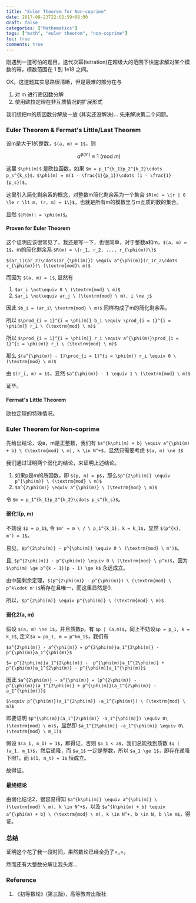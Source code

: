 ```yaml
---
title: "Euler Theorem for Non-coprime"
date: 2017-08-23T22:02:59+08:00
draft: false
categories: ["Mathematics"]
tags: ["math", "euler theorem", "non-coprime"]
toc: true
comments: true
---
```


刚遇到一道可怕的题目，迭代次幂(tetration)在超级大的范围下快速求解对某个模数的幂，模数范围在 1 到 1e18 之间。

OK，这道题其实思路很清晰，但是最难的部分在与

1. 对 m 进行质因数分解
2. 使用欧拉定理在非互质情况的扩展形式

我们想把m的质因数分解放一放 (其实还没解决)... 先来解决第二个问题。

### Euler Theorem & Fermat's Little/Last Theorem

设m是大于1的整数，`$(a, m) = 1$`，则

$$a^{\phi(m)} \equiv 1 \ (\textrm{mod}\ m)$$

这里 `$\phi(m)$` 是欧拉函数，如果 `$m = p_1^{k_1}p_2^{k_2}\cdots p_s^{k_s}$，$\phi(m) = m(1 - \frac{1}{p_1})\cdots (1 - \frac{1}{p_s})$`。

这里引入简化剩余系的概念，对整数m简化剩余系为一个集合 `$R(m) = \{r | 0 \le r \lt m, (r, m) = 1\}$`，也就是所有m的模数里与m互质的数的集合。

显然 `$|R(m)| = \phi(m)$`。

#### Proven for Euler Theorem

这个证明应该很常见了，我还是写一下，也很简单，对于整数a和m，`$(a, m) = 1$`，m的简化剩余系 `$R(m) = \{r_1, r_2, ..., r_{\phi(m)}\}$`

`$(ar_1)(ar_2)\cdots(ar_{\phi(m)}) \equiv a^{\phi(m)}(r_1r_2\cdots r_{\phi(m)})\ (\textrm{mod}\ m)$`

而因为 `$(a, m) = 1$`, 显然有

1. `$ar_i \not\equiv 0 \ (\textrm{mod} \ m)$`
2. `$ar_i \not\equiv ar_j \ (\textrm{mod} \ m), i \ne j$`

因此 `$b_i = (ar_i\ \textrm{mod} \ m)$` 同样构成了m的简化剩余系。

所以 `$\prod_{i = 1}^{i = \phi(m)} b_i \equiv \prod_{i = 1}^{i = \phi(m)} r_i \ (\textrm{mod} \ m)$`

所以 `$\prod_{i = 1}^{i = \phi(m)} r_i \equiv a^{\phi(m)}\prod_{i = 1}^{i = \phi(m)} r_i \ (\textrm{mod} \ m)$`

那么 `$(a^{\phi(m)} - 1)\prod_{i = 1}^{i = \phi(m)} r_i \equiv 0 \ (\textrm{mod} \ m)$`

由 `$(r_i, m) = 1$`，显然 `$a^{\phi(m)} - 1 \equiv 1 \ (\textrm{mod} \ m)$`

证毕。

#### Fermat's Little Theorem

欧拉定理的特殊情况。


### Euler Theorem for Non-coprime

先给出结论，设a，m是正整数，我们有 `$a^{k\phi(m) + b} \equiv a^{\phi(m) + b} \ (\textrm{mod} \ m), k \in N^+$`，显然只需要考虑 `$(a, m) \ne 1$`

我们通过证明两个弱化的结论，来证明上述结论。

1. 如果p是m的质因数，即 `$(p, m) = p$`，那么`$p^{2\phi(m)} \equiv p^{\phi(m)} \ (\textrm{mod} \ m)$`
2. `$a^{2\phi(m)} \equiv a^{\phi(m)} \ (\textrm{mod} \ m)$`

令 `$m = p_1^{k_1}p_2^{k_2}\cdots p_s^{k_s}$`。

#### 弱化1(p, m)

不妨设 `$p = p_1$`, 令 `$m' = m \ / \ p_1^{k_1}, k = k_1$`，显然 `$(p^{k}, m') = 1$`。

易见，`$p^{2\phi(m)} - p^{\phi(m)} \equiv 0 \ (\textrm{mod} \ m')$`。

且, `$p^{2\phi(m)} - p^{\phi(m)} \equiv 0 \ (\textrm{mod} \ p^k)$`，因为 `$\phi(m) \ge p^{k - 1}(p - 1) \ge k$` 永远成立。

由中国剩余定理，`$(p^{2\phi(m)} - p^{\phi(m)}) \ (\textrm{mod} \ p^k\cdot m')$`解存在且唯一，而这里显然是0.

所以，`$p^{2\phi(m)} \equiv p^{\phi(m)} \ (\textrm{mod} \ m)$`

#### 弱化2(a, m)

假设 `$(a, m) \ne 1$`，并且质数p，有 `$p | (a,m)$`，同上不妨设`$p = p_1, k = k_1$`, 定义`$a = pa_1, m = p^km_1$`，我们有

`$a^{2\phi(m)} - a^{\phi(m)} = p^{2\phi(m)}a_1^{2\phi(m)} - p^{\phi(m)}a_1^{\phi(m)}$`

`$= p^{2\phi(m)}a_1^{2\phi(m)} -  p^{\phi(m)}a_1^{2\phi(m)} + p^{\phi(m)}a_1^{2\phi(m)} - p^{\phi(m)}a_1^{\phi(m)}$`

因此 `$a^{2\phi(m)} - a^{\phi(m)} = (p^{2\phi(m)} - p^{\phi(m)})a_1^{2\phi(m)} + p^{\phi(m)}(a_1^{2\phi(m)} -a_1^{\phi(m)})$`

`$\equiv p^{\phi(m)}(a_1^{2\phi(m)} -a_1^{\phi(m)}) \ (\textrm{mod} \ m)$`

即要证明 `$p^{\phi(m)}(a_1^{2\phi(m)} -a_1^{\phi(m)}) \equiv 0\ (\textrm{mod} \ m)$`，显然即 `$a_1^{2\phi(m)} -a_1^{\phi(m)} \equiv 0\ (\textrm{mod} \ m_1)$`

假设 `$(a_1, m_1) = 1$`，即得证，否则 `$a_1 < a$`，我们总能找到质数 `$q | (a_1, m_1)$`，然后递降，而 `$a_1$` 一定是整数，所以 `$a_1 \ge 1$`，即存在递降下限1，而 `$(1, m_t) = 1$` 恒成立。

故得证。

#### 最终结论

由弱化结论2，很容易得知 `$a^{k\phi(m)} \equiv a^{\phi(m)} \ (\textrm{mod} \ m), k \in N^+$`，以及 `$a^{k\phi(m) + b} \equiv a^{\phi(m) + b} \ (\textrm{mod} \ m), k \in N^+, b \in N, b \le m$`，得证。

### 总结

证明这个花了我一段时间，果然数论已经全扔了=_=。

然而还有大整数分解让我头疼...

### Reference

1. 《初等数轮》(第三版)，高等教育出版社
